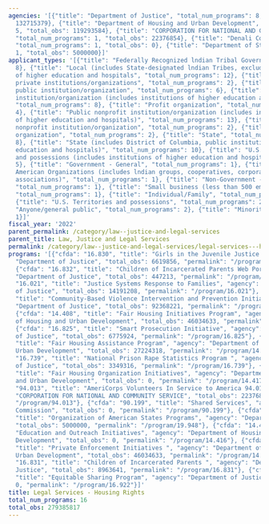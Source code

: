 ```yaml
---
agencies: '[{"title": "Department of Justice", "total_num_programs": 8, "total_obs":
  132715379}, {"title": "Department of Housing and Urban Development", "total_num_programs":
  5, "total_obs": 119293584}, {"title": "CORPORATION FOR NATIONAL AND COMMUNITY SERVICE",
  "total_num_programs": 1, "total_obs": 22376854}, {"title": "Denali Commission",
  "total_num_programs": 1, "total_obs": 0}, {"title": "Department of State", "total_num_programs":
  1, "total_obs": 5000000}]'
applicant_types: '[{"title": "Federally Recognized lndian Tribal Governments", "total_num_programs":
  8}, {"title": "Local (includes State-designated lndian Tribes, excludes institutions
  of higher education and hospitals", "total_num_programs": 12}, {"title": "Other
  private institutions/organizations", "total_num_programs": 2}, {"title": "Other
  public institution/organization", "total_num_programs": 6}, {"title": "Private nonprofit
  institution/organization (includes institutions of higher education and hospitals)",
  "total_num_programs": 8}, {"title": "Profit organization", "total_num_programs":
  4}, {"title": "Public nonprofit institution/organization (includes institutions
  of higher education and hospitals)", "total_num_programs": 13}, {"title": "Quasi-public
  nonprofit institution/organization", "total_num_programs": 2}, {"title": "Sponsored
  organization", "total_num_programs": 2}, {"title": "State", "total_num_programs":
  8}, {"title": "State (includes District of Columbia, public institutions of higher
  education and hospitals)", "total_num_programs": 10}, {"title": "U.S. Territories
  and possessions (includes institutions of higher education and hospitals)", "total_num_programs":
  5}, {"title": "Government - General", "total_num_programs": 1}, {"title": "Native
  American Organizations (includes lndian groups, cooperatives, corporations, partnerships,
  associations)", "total_num_programs": 1}, {"title": "Non-Government - General",
  "total_num_programs": 1}, {"title": "Small business (less than 500 employees)",
  "total_num_programs": 1}, {"title": "Individual/Family", "total_num_programs": 2},
  {"title": "U.S. Territories and possessions", "total_num_programs": 2}, {"title":
  "Anyone/general public", "total_num_programs": 2}, {"title": "Minority group", "total_num_programs":
  1}]'
fiscal_year: '2022'
parent_permalink: /category/law--justice-and-legal-services
parent_title: Law, Justice and Legal Services
permalink: /category/law--justice-and-legal-services/legal-services---housing-rights
programs: '[{"cfda": "16.830", "title": "Girls in the Juvenile Justice System ", "agency":
  "Department of Justice", "total_obs": 6619856, "permalink": "/program/16.830"},
  {"cfda": "16.832", "title": "Children of Incarcerated Parents Web Portal ", "agency":
  "Department of Justice", "total_obs": 447213, "permalink": "/program/16.832"}, {"cfda":
  "16.021", "title": "Justice Systems Response to Families", "agency": "Department
  of Justice", "total_obs": 14191208, "permalink": "/program/16.021"}, {"cfda": "16.045",
  "title": "Community-Based Violence Intervention and Prevention Initiative", "agency":
  "Department of Justice", "total_obs": 92368221, "permalink": "/program/16.045"},
  {"cfda": "14.408", "title": "Fair Housing Initiatives Program", "agency": "Department
  of Housing and Urban Development", "total_obs": 46034633, "permalink": "/program/14.408"},
  {"cfda": "16.825", "title": "Smart Prosecution Initiative", "agency": "Department
  of Justice", "total_obs": 6775924, "permalink": "/program/16.825"}, {"cfda": "14.401",
  "title": "Fair Housing Assistance Program", "agency": "Department of Housing and
  Urban Development", "total_obs": 27224318, "permalink": "/program/14.401"}, {"cfda":
  "16.739", "title": "National Prison Rape Statistics Program ", "agency": "Department
  of Justice", "total_obs": 3349316, "permalink": "/program/16.739"}, {"cfda": "14.417",
  "title": "Fair Housing Organization Initiatives", "agency": "Department of Housing
  and Urban Development", "total_obs": 0, "permalink": "/program/14.417"}, {"cfda":
  "94.013", "title": "AmeriCorps Volunteers In Service to America 94.013", "agency":
  "CORPORATION FOR NATIONAL AND COMMUNITY SERVICE", "total_obs": 22376854, "permalink":
  "/program/94.013"}, {"cfda": "90.199", "title": "Shared Services", "agency": "Denali
  Commission", "total_obs": 0, "permalink": "/program/90.199"}, {"cfda": "19.948",
  "title": "Organization of American States Programs", "agency": "Department of State",
  "total_obs": 5000000, "permalink": "/program/19.948"}, {"cfda": "14.416", "title":
  "Education and Outreach Initiatives", "agency": "Department of Housing and Urban
  Development", "total_obs": 0, "permalink": "/program/14.416"}, {"cfda": "14.418",
  "title": "Private Enforcement Initiatives ", "agency": "Department of Housing and
  Urban Development", "total_obs": 46034633, "permalink": "/program/14.418"}, {"cfda":
  "16.831", "title": "Children of Incarcerated Parents ", "agency": "Department of
  Justice", "total_obs": 8963641, "permalink": "/program/16.831"}, {"cfda": "16.922",
  "title": "Equitable Sharing Program", "agency": "Department of Justice", "total_obs":
  0, "permalink": "/program/16.922"}]'
title: Legal Services - Housing Rights
total_num_programs: 16
total_obs: 279385817
---
```

